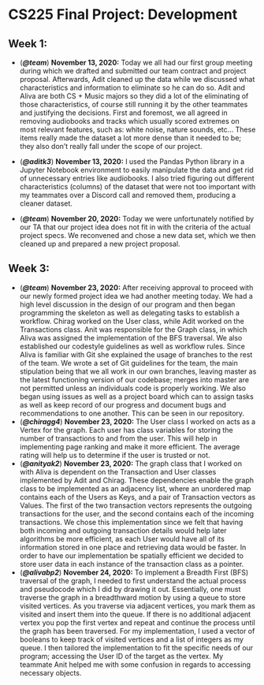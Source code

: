 # CS225 Final Project: Development

## Week 1:

- (***@team***) **November 13, 2020:** Today we all had our first group meeting during which we drafted and submitted our team contract and project proposal. Afterwards, Adit cleaned up the data while we discussed what characteristics and information to eliminate so he can do so. Adit and Aliva are both CS + Music majors so they did a lot of the eliminating of those characteristics, of course still running it by the other teammates and justifying the decisions. First and foremost, we all agreed in removing audiobooks and tracks which usually scored extremes on most relevant features, such as: white noise, nature sounds, etc… These items really made the dataset a lot more dense than it needed to be; they also don’t really fall under the scope of our project.

- (***@aditk3***) **November 13, 2020:** I used the Pandas Python library in a Jupyter Notebook environment to easily manipulate the data and get rid of unnecessary entries like audiobooks. I also tried figuring out different characteristics (columns) of the dataset that were not too important with my teammates over a Discord call and removed them, producing a cleaner dataset.

- (***@team***) **November 20, 2020:** Today we were unfortunately notified by our TA that our project idea does not fit in with the criteria of the actual project specs. We reconvened and chose a new data set, which we then cleaned up and prepared a new project proposal.

## Week 3:

- (***@team***) **November 23, 2020:** After receiving approval to proceed with our newly formed project idea we had another meeting today. We had a high level discussion in the design of our program and then began programming the skeleton as well as delegating tasks to establish a workflow. Chirag worked on the User class, while Adit worked on the Transactions class. Anit was responsible for the Graph class, in which Aliva was assigned the implementation of the BFS traversal. We also established our codestyle guidelines as well as workflow rules. Since Aliva is familiar with Git she explained the usage of branches to the rest of the team. We wrote a set of Git guidelines for the team, the main stipulation being that we all work in our own branches, leaving master as the latest functioning version of our codebase; merges into master are not permitted unless an individuals code is properly working. We also began using issues as well as a project board which can to assign tasks as well as keep record of our progress and document bugs and recommendations to one another. This can be seen in our repository.
- (***@chiragg4***) **November 23, 2020:** The User class I worked on acts as a Vertex for the graph. Each user has class variables for storing the number of transactions to and from the user. This will help in implementing page ranking and make it more efficient. The average rating will help us to determine if the user is trusted or not.
- (***@anityak2***) **November 23, 2020:** The graph class that I worked on with Aliva is dependent on the Transaction and User classes implemented by Adit and Chirag. These dependencies enable the graph class to be implemented as an adjacency list, where an unordered map contains each of the Users as Keys, and a pair of Transaction vectors as Values. The first of the two transaction vectors represents the outgoing transactions for the user, and the second contains each of the incoming transactions. We chose this implementation since we felt that having both incoming and outgoing transaction details would help later algorithms be more efficient, as each User would have all of its information stored in one place and retrieving data would be faster. In order to have our implementation be spatially efficient we decided to store user data in each instance of the transaction class as a pointer.
- (***@alivabp2***) **November 24, 2020:** To implement a Breadth First (BFS) traversal of the graph, I needed to first understand the actual process and pseudocode which I did by drawing it out. Essentially, one must traverse the graph in a breadthward motion by using a queue to store visited vertices. As you traverse via adjacent vertices, you mark them as visited and insert them into the queue. If there is no additional adjacent vertex you pop the first vertex and repeat and continue the process until the graph has been traversed. For my implementation, I used a vector of booleans to keep track of visited vertices and a list of integers as my queue. I then tailored the implementation to fit the specific needs of our program; accessing the User ID of the target as the vertex. My teammate Anit helped me with some confusion in regards to accessing necessary objects.
